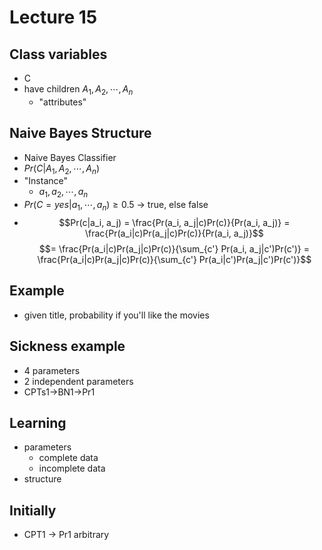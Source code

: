 # Lecture 15

## Class variables
- C
- have children $A_1, A_2, \cdots, A_n$
  - "attributes"

## Naive Bayes Structure
- Naive Bayes Classifier
- $Pr(C|A_1, A_2, \cdots, A_n)$
- "Instance"
  - $a_1, a_2, \cdots, a_n$
- $Pr(C=yes|a_1, \cdots, a_n) \ge 0.5$ -> true, else false
- $$Pr(c|a_i, a_j) = \frac{Pr(a_i, a_j|c)Pr(c)}{Pr(a_i, a_j)} = \frac{Pr(a_i|c)Pr(a_j|c)Pr(c)}{Pr(a_i, a_j)}$$
$$= \frac{Pr(a_i|c)Pr(a_j|c)Pr(c)}{\sum_{c'} Pr(a_i, a_j|c')Pr(c')} = \frac{Pr(a_i|c)Pr(a_j|c)Pr(c)}{\sum_{c'} Pr(a_i|c')Pr(a_j|c')Pr(c')}$$

## Example
- given title, probability if you'll like the movies

## Sickness example
- 4 parameters
- 2 independent parameters
- CPTs1->BN1->Pr1

## Learning
- parameters
  - complete data
  - incomplete data
- structure

## Initially
- CPT1 -> Pr1 arbitrary